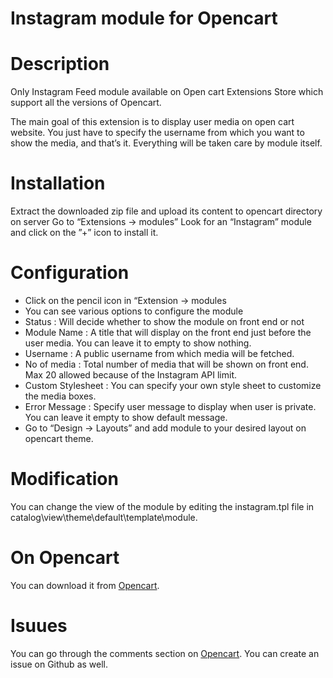 # Instagram module for Opencart


# Description

Only Instagram Feed module available on Open cart Extensions Store which support all the versions of Opencart.

The main goal of this extension is to display user media on open cart website. You just have to specify the username from which you want to show the media, and that’s it. Everything will be taken care by module itself.


# Installation

Extract the downloaded zip file and upload its content to opencart directory on server
Go to “Extensions -> modules”
Look for an “Instagram” module and click on the ”+” icon to install it.

# Configuration

* Click on the pencil icon in “Extension -> modules
* You can see various options to configure the module
* Status : Will decide whether to show the module on front end or not
* Module Name : A title that will display on the front end just before the user media. You can leave it to empty to show nothing.
* Username : A public username from which media will be fetched.
* No of media : Total number of media that will be shown on front end. Max 20 allowed because of the Instagram API limit.
* Custom Stylesheet : You can specify your own style sheet to customize the media boxes.
* Error Message :  Specify user message to display when user is private. You can leave it empty to show default message.
* Go to “Design -> Layouts” and add module to your desired layout on opencart theme.

# Modification

You can change the view of the module by editing the instagram.tpl file in catalog\view\theme\default\template\module.

# On Opencart

You can download it from [Opencart](https://www.opencart.com/index.php?route=marketplace/extension/info&extension_id=27075 "Opencart Instagram module").

# Isuues

You can go through the comments section on [Opencart](https://www.opencart.com/index.php?route=marketplace/extension/info&extension_id=27075 "Opencart Instagram module"). You can create an issue on Github as well.


